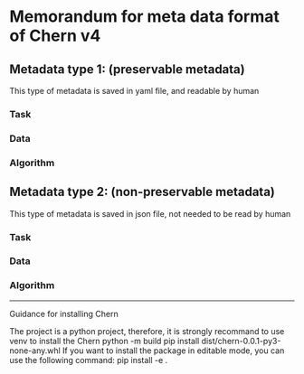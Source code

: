 # Memorandum for meta data format of Chern v4
## Metadata type 1: (preservable metadata)
This type of metadata is saved in yaml file, and readable by human
### Task
### Data
### Algorithm
## Metadata type 2: (non-preservable metadata)
This type of metadata is saved in json file, not needed to be read by human
### Task
### Data
### Algorithm

---------------------------
Guidance for installing Chern

The project is a python project, therefore, it is strongly recommand to use venv to install the Chern
python -m build
pip install dist/chern-0.0.1-py3-none-any.whl
If you want to install the package in editable mode, you can use the following command:
pip install -e .
